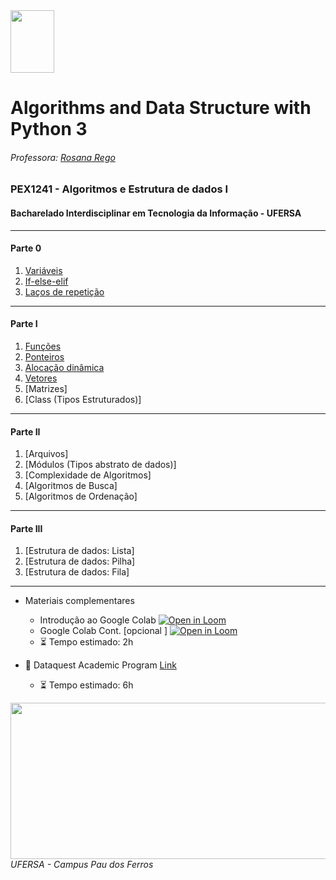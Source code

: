 <div>

  <img src="https://github.com/roscibely/algorithms-and-data-structure/blob/main/Ufersa.png" width="70" height="100">
</div>

# Algorithms and Data Structure with Python 3
###### Professora: [Rosana Rego](https://github.com/roscibely)

### PEX1241 - Algoritmos e Estrutura de dados I
#### Bacharelado Interdisciplinar em Tecnologia da Informação - UFERSA

---
#### Parte 0 
1. [Variáveis](https://github.com/roscibely/data-structure-with-python/tree/develop/variaveis)
2. [If-else-elif](https://github.com/roscibely/data-structure-with-python/tree/develop/condicional)
3. [Laços de repetição](https://github.com/roscibely/data-structure-with-python/tree/develop/loops)
---

#### Parte I 
1. [Funções](https://github.com/roscibely/data-structure-with-python/tree/main/functions)
2. [Ponteiros](https://github.com/roscibely/data-structure-with-python/tree/develop/ponteiros)
3. [Alocação dinâmica](https://github.com/roscibely/data-structure-with-python/tree/main/alocacao_dinamica)
4. [Vetores](https://github.com/roscibely/data-structure-with-python/tree/develop/vetores)
5. [Matrizes]
6. [Class (Tipos Estruturados)]

---
#### Parte II

  1. [Arquivos]
  2. [Módulos (Tipos abstrato de dados)]
  3. [Complexidade de Algoritmos]
  4. [Algoritmos de Busca]
  5. [Algoritmos de Ordenação]
---
#### Parte III

  1. [Estrutura de dados: Lista]
  2. [Estrutura de dados: Pilha]
  3. [Estrutura de dados: Fila]
---  

- Materiais complementares
    - Introdução ao Google Colab [![Open in Loom](https://img.shields.io/badge/-Video-83DA77?style=flat-square&logo=loom)](https://www.loom.com/share/8a4f0d34b3cb4d9ea04b6dcf0b3d1aca)
    - Google Colab Cont. [opcional ] [![Open in Loom](https://img.shields.io/badge/-Video-83DA77?style=flat-square&logo=loom)](https://www.loom.com/share/d96cb0af7d9c4416bfe8145c93248a11)
    - :hourglass_flowing_sand: Tempo estimado: 2h
    
- 🤜 Dataquest Academic Program [Link](https://www.dataquest.io/course/data-structures-fundamentals/)
    - :hourglass_flowing_sand: Tempo estimado: 6h


<div>
  <img src="https://github.com/roscibely/algorithms-and-data-structure/blob/develop/ufersa.jpg" width="700" height="250">
</div>
<i>UFERSA - Campus Pau dos Ferros</i>
